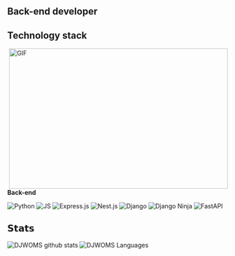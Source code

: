 ## Back-end developer

## Technology stack
<img align="right" alt="GIF" src="https://c.tenor.com/y2JXkY1pXkwAAAAC/cat-computer.gif" width="500" height="320" />

**Back-end**

![Python](https://img.shields.io/badge/-Python-black?style=flat-square&logo=Python)
![JS](https://img.shields.io/badge/-JS-red)
![Express.js](https://img.shields.io/badge/-Express.js-yellowgreen)
![Nest.js](https://img.shields.io/badge/-Nest.js-green)
![Django](https://img.shields.io/badge/-Django-0aad48?style=flat-square&logo=Django)
![Django Ninja](https://img.shields.io/badge/-Django_Ninja-%234B32C3?style=flat-square&logo=Django)
![FastAPI](https://img.shields.io/badge/-FastAPI-%2300C7B7?style=flat-square&logo=FastAPI)

## 𝗦𝘁𝗮𝘁𝘀

![DJWOMS github stats](https://github-readme-stats.vercel.app/api?username=slipperss&show_icons=true&theme=dracula&include_all_commits=true&count_private=true)
![DJWOMS Languages](https://github-readme-stats.vercel.app/api/top-langs/?username=slipperss&layout=compact&count_private=true&theme=gruvbox)
